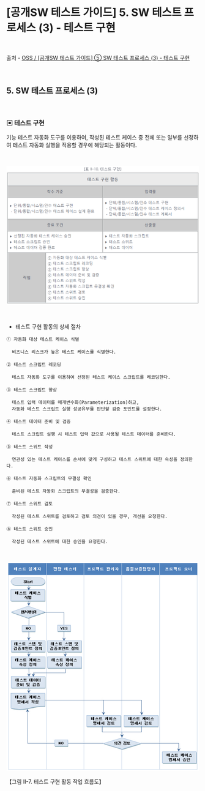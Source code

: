 # [공개SW 테스트 가이드] 5. SW 테스트 프로세스 (3) - 테스트 구현

<br/>

출처 - [OSS / [공개SW 테스트 가이드] ⑤ SW 테스트 프로세스 (3) - 테스트 구현](https://www.oss.kr/info_test/show/54d2d3be-406a-44df-bec0-2338e701f412?search_keyword=sw+%ED%85%8C%EC%8A%A4%ED%8A%B8&page=5)

<br/>

## 5. SW 테스트 프로세스 (3)

<br/>

### ▣ 테스트 구현

기능 테스트 자동화 도구를 이용하여, 작성된 테스트 케이스 중 전체 또는 일부를 선정하여 테스트 자동화 실행을 적용할 경우에 해당되는 활동이다.

<br/>

![images](/Images/2019/11/20191127-1323-01.png)

<br/>

- 테스트 구현 활동의 상세 절차

```
① 자동화 대상 테스트 케이스 식별

  비즈니스 리스크가 높은 테스트 케이스를 식별한다.

② 테스트 스크립트 레코딩

  테스트 자동화 도구를 이용하여 선정된 테스트 케이스 스크립트를 레코딩한다.

③ 테스트 스크립트 향상

  테스트 입력 데이터를 매개변수화(Parameterization)하고,
  자동화 테스트 스크립트 실행 성공유무를 판단할 검증 포인트를 설정한다.

④ 테스트 데이터 준비 및 검증

  테스트 스크립트 실행 시 테스트 입력 값으로 사용될 테스트 데이터를 준비한다.

⑤ 테스트 스위트 작성

  연관성 있는 테스트 케이스를 순서에 맞게 구성하고 테스트 스위트에 대한 속성을 정의한다.

⑥ 테스트 자동화 스크립트의 무결성 확인

  준비된 테스트 자동화 스크립트의 무결성을 검증한다.

⑦ 테스트 스위트 검토

  작성된 테스트 스위트를 검토하고 검토 의견이 있을 경우, 개선을 요청한다.

⑧ 테스트 스위트 승인

  작성된 테스트 스위트에 대한 승인을 요청한다.
```

<br/>

![images](/Images/2019/11/20191127-1323-02.png)

【그림 II-7. 테스트 구현 활동 작업 흐름도】

<br/>
